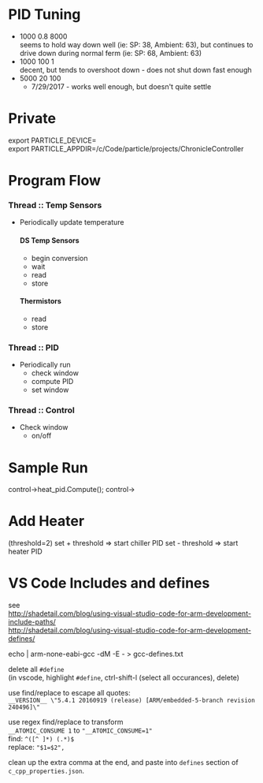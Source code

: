 # PID Tuning
- 1000 0.8 8000  
seems to hold way down well (ie: SP: 38, Ambient: 63), but continues to drive down during normal ferm (ie: SP: 68, Ambient: 63)
- 1000 100 1  
decent, but tends to overshoot down - does not shut down fast enough
- 5000 20 100  
  - 7/29/2017 - works well enough, but doesn't quite settle

# Private
export PARTICLE_DEVICE=<deviceId>  
export PARTICLE_APPDIR=/c/Code/particle/projects/ChronicleController  


# Program Flow
### Thread :: Temp Sensors
- Periodically update temperature
  #### DS Temp Sensors
  - begin conversion
  - wait
  - read
  - store

  #### Thermistors
  - read
  - store

### Thread :: PID
- Periodically run
  - check window
  - compute PID
  - set window

### Thread :: Control
- Check window
  - on/off


# Sample Run

control->heat_pid.Compute(); 
control->


# Add Heater
(threshold=2)
set + threshold => start chiller PID
set - threshold => start heater PID

# VS Code Includes and defines
see  
http://shadetail.com/blog/using-visual-studio-code-for-arm-development-include-paths/  
http://shadetail.com/blog/using-visual-studio-code-for-arm-development-defines/

echo | arm-none-eabi-gcc -dM -E - > gcc-defines.txt

delete all `#define`  
(in vscode, highlight `#define`, ctrl-shift-l (select all occurances), delete)

use find/replace to escape all quotes:  
`__VERSION__ \"5.4.1 20160919 (release) [ARM/embedded-5-branch revision 240496]\"`

use regex find/replace to transform  
`__ATOMIC_CONSUME 1` to `"__ATOMIC_CONSUME=1"`  
find: `^([^ ]*) (.*)$`  
replace: `"$1=$2",`

clean up the extra comma at the end, and paste into `defines` section of `c_cpp_properties.json`.